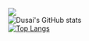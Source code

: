 ![](https://img.shields.io/badge/python-3.9-orange?style=for-the-badge&logo=python&logoColor=orange)   
![Dusai's GitHub stats](https://github-readme-stats.vercel.app/api?username=jxy147258&&show_icons=true&theme=radical)   
[![Top Langs](https://github-readme-stats.vercel.app/api/top-langs/?username=anuraghazra&layout=compact)](https://github.com/anuraghazra/github-readme-stats)
<!--START_SECTION:waka-->
<!--END_SECTION:waka-->   

